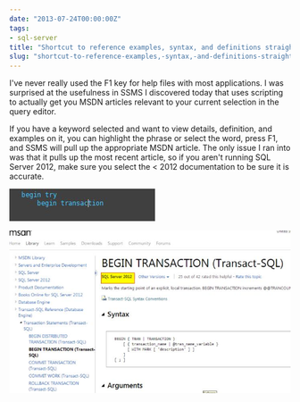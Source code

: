 ```yaml
---
date: "2013-07-24T00:00:00Z"
tags:
- sql-server
title: "Shortcut to reference examples, syntax, and definitions straight from SSMS"
slug: "shortcut-to-reference-examples,-syntax,-and-definitions-straight-from-ssms"
---
```


I've never really used the F1 key for help files with most applications. I was surprised at the usefulness in SSMS I discovered today that uses scripting to actually get you MSDN articles relevant to your current selection in the query editor.

If you have a keyword selected and want to view details, definition, and examples on it, you can highlight the phrase or select the word, press F1, and SSMS will pull up the appropriate MSDN article. The only issue I ran into was that it pulls up the most recent article, so if you aren't running SQL Server 2012, make sure you select the
< 2012 documentation to be sure it is accurate.

![f1_shortcut_query](images/f1_shortcut_query_kfowoy.png)

![f1_shortcut_results](images/f1_shortcut_results_cayikt.png)
